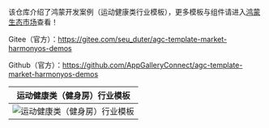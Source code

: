 该仓库介绍了鸿蒙开发案例（运动健康类行业模板），更多模板与组件请进入[鸿蒙生态市场](https://developer.huawei.com/consumer/cn/market/prod-list/4437348dd20f48249540d1b57ef2eff6/categoryL2_202410080002)查看！

Gitee（官方）：https://gitee.com/seu_duter/agc-template-market-harmonyos-demos

Github（官方）：https://github.com/AppGalleryConnect/agc-template-market-harmonyos-demos

| 运动健康类（健身房）行业模板 | 
|:---:|
| ![运动健康类（健身房）行业模板](https://communityfile-drcn.op.hicloud.com/FileServer/getFile/cmtyPrivate/300/034/957/0890086200300034957.20250604161040.64994062789371213234693310549879:20250802201339:2800:F796B6811540AA7919FD8D37829064D23D3C318946B6AFAD5898AF4381BB9AC3.png)| 